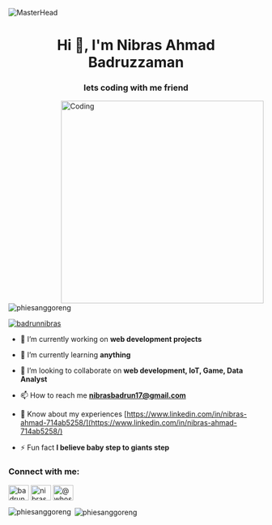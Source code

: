 ![MasterHead](https://i.pinimg.com/originals/1a/71/58/1a7158689e5ce37e5d78d97c332a003f.gif)
<h1 align="center">Hi 👋, I'm Nibras Ahmad Badruzzaman</h1>
<h3 align="center">lets coding with me friend</h3>

<img align="right" alt="Coding" width="400" src="https://i.pinimg.com/originals/f5/8f/e8/f58fe8e19a7e25ddf0c459a3599261d6.gif">

<p align="left"> <img src="https://komarev.com/ghpvc/?username=phiesanggoreng&label=Profile%20views&color=0e75b6&style=flat" alt="phiesanggoreng" /> </p>

<p align="left"> <a href="https://twitter.com/badrunnibras" target="blank"><img src="https://img.shields.io/twitter/follow/badrunnibras?logo=twitter&style=for-the-badge" alt="badrunnibras" /></a> </p>

- 🔭 I’m currently working on **web development projects**

- 🌱 I’m currently learning **anything**

- 👯 I’m looking to collaborate on **web development, IoT, Game, Data Analyst**

- 📫 How to reach me **nibrasbadrun17@gmail.com**

- 📄 Know about my experiences [https://www.linkedin.com/in/nibras-ahmad-714ab5258/](https://www.linkedin.com/in/nibras-ahmad-714ab5258/)

- ⚡ Fun fact **I believe baby step to giants step**

<h3 align="left">Connect with me:</h3>
<p align="left">
<a href="https://twitter.com/badrunnibras" target="blank"><img align="center" src="https://raw.githubusercontent.com/rahuldkjain/github-profile-readme-generator/master/src/images/icons/Social/twitter.svg" alt="badrunnibras" height="30" width="40" /></a>
<a href="https://linkedin.com/in/nibras-ahmad-badruzzaman-714ab5258" target="blank"><img align="center" src="https://raw.githubusercontent.com/rahuldkjain/github-profile-readme-generator/master/src/images/icons/Social/linked-in-alt.svg" alt="nibras ahmad" height="30" width="40" /></a>
<a href="https://www.instagram.com/whosebrass/" target="blank"><img align="center" src="https://raw.githubusercontent.com/rahuldkjain/github-profile-readme-generator/master/src/images/icons/Social/instagram.svg" alt="@whosebrass" height="30" width="40" /></a>
</p>



<p><img align="left" src="https://github-readme-stats.vercel.app/api/top-langs?username=phiesanggoreng&show_icons=true&locale=en&layout=compact" alt="phiesanggoreng" /></p>

<p>&nbsp;<img align="center" src="https://github-readme-stats.vercel.app/api?username=phiesanggoreng&show_icons=true&locale=en" alt="phiesanggoreng" /></p>
